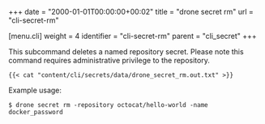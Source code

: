 +++
date = "2000-01-01T00:00:00+00:02"
title = "drone secret rm"
url = "cli-secret-rm"

[menu.cli]
  weight = 4
  identifier = "cli-secret-rm"
  parent = "cli_secret"
+++

This subcommand deletes a named repository secret. Please note this command requires administrative privilege to the repository.

```text
{{< cat "content/cli/secrets/data/drone_secret_rm.out.txt" >}}
```

Example usage:


```text
$ drone secret rm -repository octocat/hello-world -name docker_password
```
